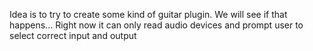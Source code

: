 Idea is to try to create some kind of guitar plugin. We will see if that happens...
Right now it can only read audio devices and prompt user to select correct input and output
